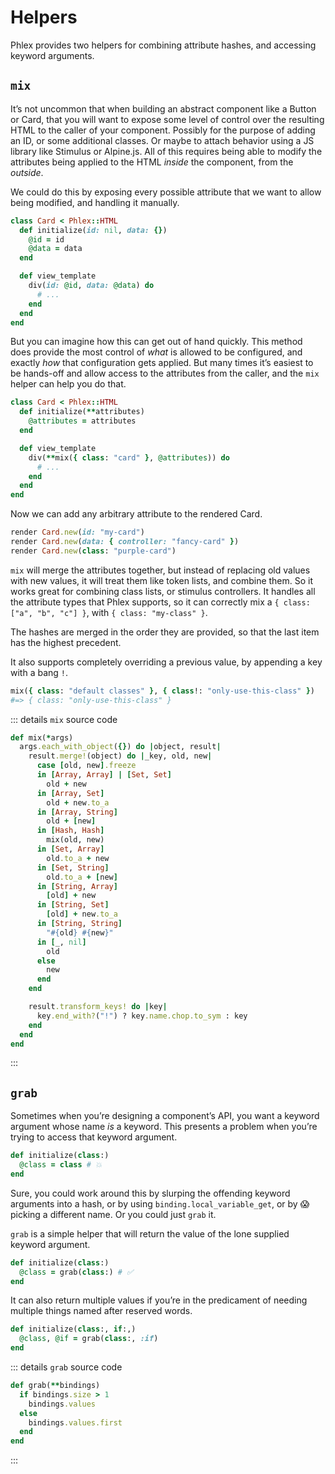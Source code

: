 # Helpers

Phlex provides two helpers for combining attribute hashes, and accessing keyword arguments.

## `mix`

It’s not uncommon that when building an abstract component like a Button or Card, that you will want to expose some level of control over the resulting HTML to the caller of your component. Possibly for the purpose of adding an ID, or some additional classes. Or maybe to attach behavior using a JS library like Stimulus or Alpine.js. All of this requires being able to modify the attributes being applied to the HTML _inside_ the component, from the _outside_.

We could do this by exposing every possible attribute that we want to allow being modified, and handling it manually.

```rb
class Card < Phlex::HTML
  def initialize(id: nil, data: {})
    @id = id
    @data = data
  end

  def view_template
    div(id: @id, data: @data) do
      # ...
    end
  end
end
```

But you can imagine how this can get out of hand quickly. This method does provide the most control of _what_ is allowed to be configured, and exactly _how_ that configuration gets applied. But many times it’s easiest to be hands-off and allow access to the attributes from the caller, and the `mix` helper can help you do that.

```rb
class Card < Phlex::HTML
  def initialize(**attributes)
    @attributes = attributes
  end

  def view_template
    div(**mix({ class: "card" }, @attributes)) do
      # ...
    end
  end
end
```

Now we can add any arbitrary attribute to the rendered Card.

```rb
render Card.new(id: "my-card")
render Card.new(data: { controller: "fancy-card" })
render Card.new(class: "purple-card")
```

`mix` will merge the attributes together, but instead of replacing old values with new values, it will treat them like token lists, and combine them. So it works great for combining class lists, or stimulus controllers. It handles all the attribute types that Phlex supports, so it can correctly mix a `{ class: ["a", "b", "c"] }`, with `{ class: "my-class" }`.

The hashes are merged in the order they are provided, so that the last item has the highest precedent.

It also supports completely overriding a previous value, by appending a key with a bang `!`.

```rb
mix({ class: "default classes" }, { class!: "only-use-this-class" })
#=> { class: "only-use-this-class" }
```

::: details `mix` source code

```rb
def mix(*args)
  args.each_with_object({}) do |object, result|
    result.merge!(object) do |_key, old, new|
      case [old, new].freeze
      in [Array, Array] | [Set, Set]
        old + new
      in [Array, Set]
        old + new.to_a
      in [Array, String]
        old + [new]
      in [Hash, Hash]
        mix(old, new)
      in [Set, Array]
        old.to_a + new
      in [Set, String]
        old.to_a + [new]
      in [String, Array]
        [old] + new
      in [String, Set]
        [old] + new.to_a
      in [String, String]
        "#{old} #{new}"
      in [_, nil]
        old
      else
        new
      end
    end

    result.transform_keys! do |key|
      key.end_with?("!") ? key.name.chop.to_sym : key
    end
  end
end
```

:::

## `grab`

Sometimes when you’re designing a component’s API, you want a keyword argument whose name _is_ a keyword. This presents a problem when you’re trying to access that keyword argument.

```rb
def initialize(class:)
  @class = class # 💥
end
```

Sure, you could work around this by slurping the offending keyword arguments into a hash, or by using `binding.local_variable_get`, or by :scream: picking a different name. Or you could just `grab` it.

`grab` is a simple helper that will return the value of the lone supplied keyword argument.

```rb
def initialize(class:)
  @class = grab(class:) # ✅
end
```

It can also return multiple values if you’re in the predicament of needing multiple things named after reserved words.

```rb
def initialize(class:, if:,)
  @class, @if = grab(class:, :if)
end
```

::: details `grab` source code

```rb
def grab(**bindings)
  if bindings.size > 1
    bindings.values
  else
    bindings.values.first
  end
end
```

:::
